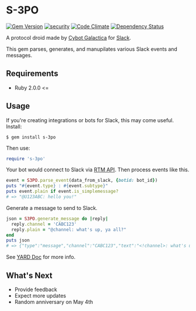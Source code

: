 # S-3PO

[![Gem Version](https://badge.fury.io/rb/s-3po.svg)](http://badge.fury.io/rb/s-3po) [![security](https://hakiri.io/github/kenjij/s-3po/master.svg)](https://hakiri.io/github/kenjij/s-3po/master) [![Code Climate](https://codeclimate.com/github/kenjij/s-3po/badges/gpa.svg)](https://codeclimate.com/github/kenjij/s-3po) [![Dependency Status](https://gemnasium.com/kenjij/s-3po.svg)](https://gemnasium.com/kenjij/s-3po)

A protocol droid made by [Cybot Galactica](http://starwars.wikia.com/wiki/Cybot_Galactica) for [Slack](https://slack.com).

This gem parses, generates, and manupilates various Slack events and messages.

## Requirements

- Ruby 2.0.0 <=

## Usage

If you're creating integrations or bots for Slack, this may come useful. Install:

```
$ gem install s-3po
```

Then use:

```ruby
require 's-3po'
```

Your bot would connect to Slack via [RTM API](https://api.slack.com/rtm). Then process events like this.

```ruby
event = S3PO.parse_event(data_from_slack, {botid: bot_id})
puts "#{event.type} : #{event.subtype}"
puts event.plain if event.is_simplemessage?
# => "@U123ABC: hello you!"
```

Generate a message to send to Slack.

```ruby
json = S3PO.generate_message do |reply|
  reply.channel = 'CABC123'
  reply.plain = "@channel: what's up, ya all?"
end
puts json
# => {"type":"message","channel":"CABC123","text":"<!channel>: what's up, ya all?","id":0}
```

See [YARD Doc](http://www.rubydoc.info/github/kenjij/s-3po) for more info.

## What's Next

- Provide feedback
- Expect more updates
- Random anniversary on May 4th
